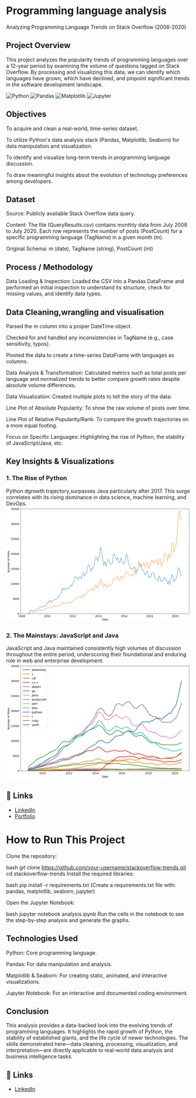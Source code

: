 # Programming language analysis
Analyzing Programming Language Trends on Stack Overflow (2008-2020)     
## Project Overview
This project analyzes the popularity trends of programming languages over a 12-year period by examining the volume of questions tagged on Stack Overflow. By processing and visualizing this data, we can identify which languages have grown, which have declined, and pinpoint significant trends in the software development landscape.

![Python](https://img.shields.io/badge/Python-3776AB?style=for-the-badge&logo=python&logoColor=white)
![Pandas](https://img.shields.io/badge/Pandas-150458?style=for-the-badge&logo=pandas&logoColor=white)
![Matplotlib](https://img.shields.io/badge/Matplotlib-11557c?style=for-the-badge)
![Jupyter](https://img.shields.io/badge/Jupyter-F37626?style=for-the-badge&logo=Jupyter&logoColor=white)

## Objectives
To acquire and clean a real-world, time-series dataset.

To utilize Python's data analysis stack (Pandas, Matplotlib, Seaborn) for data manipulation and visualization.

To identify and visualize long-term trends in programming language discussion.

To draw meaningful insights about the evolution of technology preferences among developers.

## Dataset
Source: Publicly available Stack Overflow data query.

Content: The file (QueryResults.csv) contains monthly data from July 2008 to July 2020. Each row represents the number of posts (PostCount) for a specific programming language (TagName) in a given month (m).

Original Schema: m (date), TagName (string), PostCount (int)

## Process / Methodology
Data Loading & Inspection: Loaded the CSV into a Pandas DataFrame and performed an initial inspection to understand its structure, check for missing values, and identify data types.

## Data Cleaning,wrangling and visualisation

Parsed the m column into a proper DateTime object.

Checked for and handled any inconsistencies in TagName (e.g., case sensitivity, typos).

Pivoted the data to create a time-series DataFrame with languages as columns.

Data Analysis & Transformation: Calculated metrics such as total posts per language and normalized trends to better compare growth rates despite absolute volume differences.

Data Visualization: Created multiple plots to tell the story of the data:

Line Plot of Absolute Popularity: To show the raw volume of posts over time.

Line Plot of Relative Popularity/Rank: To compare the growth trajectories on a more equal footing.

Focus on Specific Languages: Highlighting the rise of Python, the stability of JavaScript/Java, etc.

## Key Insights & Visualizations
### 1. The Rise of Python
Python dgrowth trajectory,surpasses Java particularly after 2017. This surge correlates with its rising dominance in data science, machine learning, and DevOps.
![Python Growth Plot](https://github.com/Patphade1985/Programming-language-analysis/blob/faef4b8f40f6bbb3c45c923362e6601a19224aaa/Graphs/download%20(3).png)

### 2. The Mainstays: JavaScript and Java
JavaScript and Java maintained consistently high volumes of discussion throughout the entire period, underscoring their foundational and enduring role in web and enterprise development.
![Mainstays Plot](https://github.com/Patphade1985/Programming-language-analysis/blob/0257bb7058c175e53e8657cf4573fc3ca2def8be/Graphs/download%20(6).png)

## 🔗 Links
- [LinkedIn](https://linkedin.com/in/your-profile)
- [Portfolio](https://your-portfolio-website.com)

# How to Run This Project
Clone the repository:

bash
git clone https://github.com/your-username/stackoverflow-trends.git
cd stackoverflow-trends
Install the required libraries:

bash
pip install -r requirements.txt
(Create a requirements.txt file with: pandas, matplotlib, seaborn, jupyter)

Open the Jupyter Notebook:

bash
jupyter notebook analysis.ipynb
Run the cells in the notebook to see the step-by-step analysis and generate the graphs.

## Technologies Used
Python: Core programming language.

Pandas: For data manipulation and analysis.

Matplotlib & Seaborn: For creating static, animated, and interactive visualizations.

Jupyter Notebook: For an interactive and documented coding environment.

## Conclusion
This analysis provides a data-backed look into the evolving trends of programming languages. It highlights the rapid growth of Python, the stability of established giants, and the life cycle of newer technologies. The skills demonstrated here—data cleaning, processing, visualization, and interpretation—are directly applicable to real-world data analysis and business intelligence tasks.

## 🔗 Links
- [LinkedIn](https://linkedin.com/in/your-profile)

